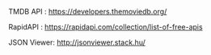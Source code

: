 TMDB API : https://developers.themoviedb.org/

RapidAPI : https://rapidapi.com/collection/list-of-free-apis

JSON Viewer: http://jsonviewer.stack.hu/
